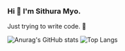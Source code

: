 ### Hi 👋 I'm Sithura Myo.
Just trying to write code.
🌱 
<!--
**sisisama/sisisama** is a ✨ _special_ ✨ repository because its `README.md` (this file) appears on your GitHub profile.

Here are some ideas to get you started:

- 🔭 I’m currently working on ...
- 🌱 I’m currently learning ...
- 👯 I’m looking to collaborate on ...
- 🤔 I’m looking for help with ...
- 💬 Ask me about ...
- 📫 How to reach me: ...
- 😄 Pronouns: ...
- ⚡ Fun fact: ...
-->
![Anurag's GitHub stats](https://github-readme-stats.vercel.app/api?username=sisisama&show_icons=true&theme=github_dark)
![Top Langs](https://github-readme-stats.vercel.app/api/top-langs/?username=sisisama&hide=javascript,html,css&layout=compact&theme=github_dark)
